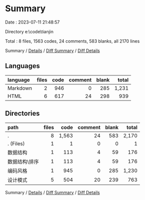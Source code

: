 # Summary

Date : 2023-07-11 21:48:57

Directory e:\\code\\tianjin

Total : 8 files,  1563 codes, 24 comments, 583 blanks, all 2170 lines

Summary / [Details](details.md) / [Diff Summary](diff.md) / [Diff Details](diff-details.md)

## Languages
| language | files | code | comment | blank | total |
| :--- | ---: | ---: | ---: | ---: | ---: |
| Markdown | 2 | 946 | 0 | 285 | 1,231 |
| HTML | 6 | 617 | 24 | 298 | 939 |

## Directories
| path | files | code | comment | blank | total |
| :--- | ---: | ---: | ---: | ---: | ---: |
| . | 8 | 1,563 | 24 | 583 | 2,170 |
| . (Files) | 1 | 1 | 0 | 0 | 1 |
| 数据结构 | 1 | 113 | 4 | 59 | 176 |
| 数据结构\\排序 | 1 | 113 | 4 | 59 | 176 |
| 编码风格 | 1 | 945 | 0 | 285 | 1,230 |
| 设计模式 | 5 | 504 | 20 | 239 | 763 |

Summary / [Details](details.md) / [Diff Summary](diff.md) / [Diff Details](diff-details.md)